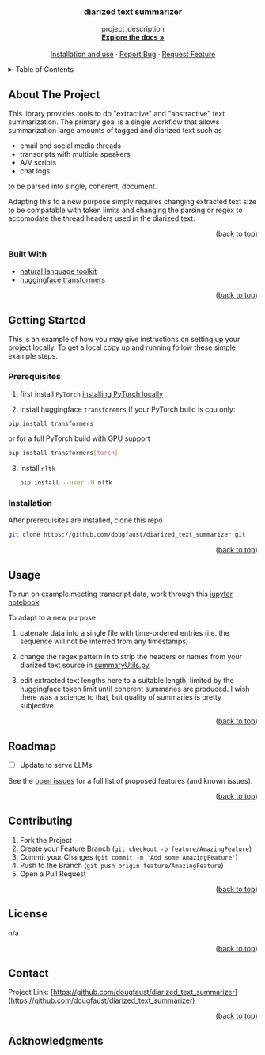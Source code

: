 <a name="readme-top"></a>
<!--
*** Diarized text summarizer README.md
-->

<h3 align="center">diarized text summarizer</h3>

  <p align="center">
    project_description
    <br />
    <a href="https://github.com/dougfaust/diarized_text_summarizer"><strong>Explore the docs »</strong></a>
    <br />
    <br />
    <a href="https://github.com/dougfaust/diarized_text_summarizer">Installation and use</a>
    ·
    <a href="https://github.com/dougfaust/diarized_text_summarizer/issues">Report Bug</a>
    ·
    <a href="https://github.com/dougfaust/diarized_text_summarizer/issues">Request Feature</a>
  </p>
</div>



<!-- TABLE OF CONTENTS -->
<details>
  <summary>Table of Contents</summary>
  <ol>
    <li>
      <a href="#about-the-project">About The Project</a>
      <ul>
        <li><a href="#built-with">Built With</a></li>
      </ul>
    </li>
    <li>
      <a href="#getting-started">Getting Started</a>
      <ul>
        <li><a href="#prerequisites">Prerequisites</a></li>
        <li><a href="#installation">Installation</a></li>
      </ul>
    </li>
    <li><a href="#usage">Usage</a></li>
    <li><a href="#roadmap">Roadmap</a></li>
    <li><a href="#contributing">Contributing</a></li>
    <li><a href="#license">License</a></li>
    <li><a href="#contact">Contact</a></li>
    <li><a href="#acknowledgments">Acknowledgments</a></li>
  </ol>
</details>



<!-- ABOUT THE PROJECT -->
## About The Project

This library provides tools to do "extractive" and "abstractive" text summarization.  The primary goal is a single workflow that allows summarization large amounts of tagged and diarized text such as 

* email and social media threads
* transcripts with multiple speakers
* A/V scripts
* chat logs

to be parsed into single, coherent, document.

Adapting this to a new purpose simply requires changing extracted text size to be compatable with token limits and changing the parsing or regex to accomodate the thread headers used in the diarized text.

<p align="right">(<a href="#readme-top">back to top</a>)</p>

### Built With

* [natural language toolkit](https://www.nltk.org/)
* [huggingface transformers](https://huggingface.co/docs/transformers/index)  

<p align="right">(<a href="#readme-top">back to top</a>)</p>



<!-- GETTING STARTED -->
## Getting Started

This is an example of how you may give instructions on setting up your project locally.
To get a local copy up and running follow these simple example steps.

### Prerequisites

1. first install `PyTorch`
   [installing PyTorch locally](https://pytorch.org/get-started/locally/)

2. install huggingface `transforemrs`
If your PyTorch build is cpu only:
  ```sh
  pip install transformers
  ```
or for a full PyTorch build with GPU support
  ```sh
  pip install transformers[torch]
  ```
3. Install `nltk`
   ```sh
   pip install --user -U nltk
   ```

### Installation

After prerequisites are installed, clone this repo
   ```sh
   git clone https://github.com/dougfaust/diarized_text_summarizer.git
   ```

<p align="right">(<a href="#readme-top">back to top</a>)</p>



<!-- USAGE EXAMPLES -->
## Usage

To run on example meeting transcript data, work through this [jupyter notebook](diarization_summarizer_example.ipynb)


To adapt to a new purpose 

1. catenate data into a single file with time-ordered entries (i.e. the sequence will not be inferred from any timestamps)
   
2. change the regex pattern in to strip the headers or names from your diarized text source in [summaryUtils.py](summaryUtils.py).

3. edit extracted text lengths here to a suitable length, limited by the huggingface token limit until coherent summaries are produced.  I wish there was a science to that, but quality of summaries is pretty subjective.

<p align="right">(<a href="#readme-top">back to top</a>)</p>



<!-- ROADMAP -->
## Roadmap

- [ ] Update to serve LLMs

See the [open issues](https://github.com/github_username/repo_name/issues) for a full list of proposed features (and known issues).

<p align="right">(<a href="#readme-top">back to top</a>)</p>



<!-- CONTRIBUTING -->
## Contributing

1. Fork the Project
2. Create your Feature Branch (`git checkout -b feature/AmazingFeature`)
3. Commit your Changes (`git commit -m 'Add some AmazingFeature'`)
4. Push to the Branch (`git push origin feature/AmazingFeature`)
5. Open a Pull Request

<p align="right">(<a href="#readme-top">back to top</a>)</p>



<!-- LICENSE -->
## License

n/a
<p align="right">(<a href="#readme-top">back to top</a>)</p>



<!-- CONTACT -->
## Contact

Project Link: [https://github.com/dougfaust/diarized_text_summarizer](https://github.com/dougfaust/diarized_text_summarizer)

<p align="right">(<a href="#readme-top">back to top</a>)</p>



<!-- ACKNOWLEDGMENTS -->
## Acknowledgments

